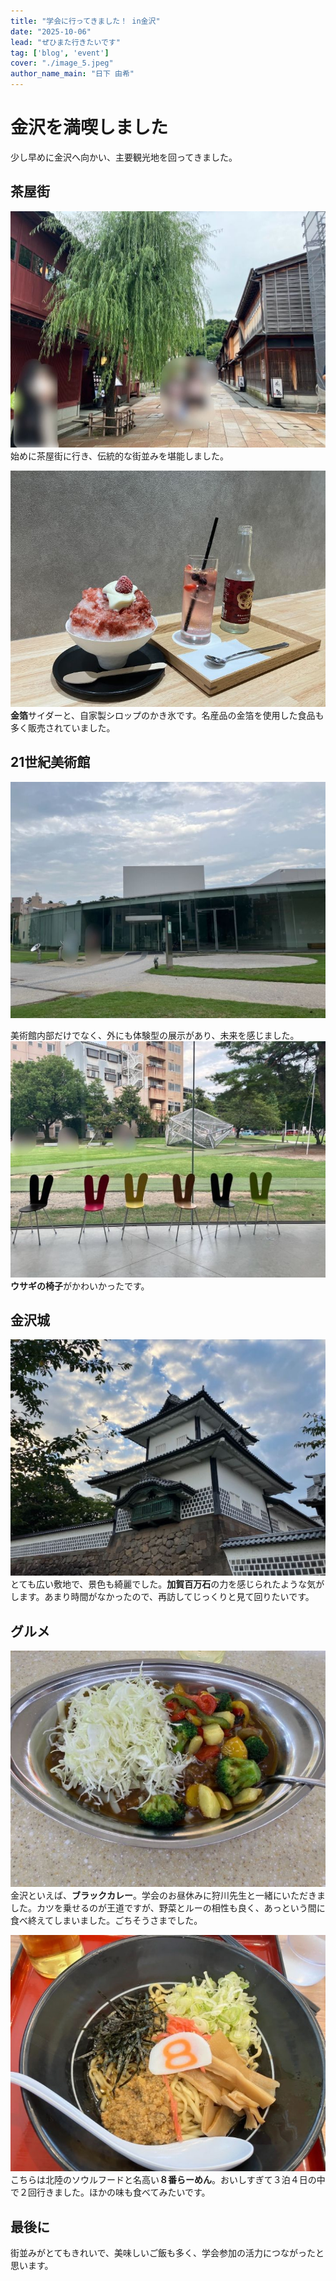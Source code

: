 ```yaml
---
title: "学会に行ってきました！ in金沢"
date: "2025-10-06"
lead: "ぜひまた行きたいです"
tag: ['blog', 'event']
cover: "./image_5.jpeg"
author_name_main: "日下 由希"
---
```

# 金沢を満喫しました
少し早めに金沢へ向かい、主要観光地を回ってきました。

## 茶屋街

![image_1](./image_1.jpeg)
始めに茶屋街に行き、伝統的な街並みを堪能しました。

![image_2](./image_2.jpeg)
**金箔**サイダーと、自家製シロップのかき氷です。名産品の金箔を使用した食品も多く販売されていました。

## 21世紀美術館
![image_3](./image_3.jpeg)

美術館内部だけでなく、外にも体験型の展示があり、未来を感じました。
![image_4](./image_4.jpeg)
**ウサギの椅子**がかわいかったです。

## 金沢城

![image_5](./image_5.jpeg)
とても広い敷地で、景色も綺麗でした。**加賀百万石**の力を感じられたような気がします。あまり時間がなかったので、再訪してじっくりと見て回りたいです。

## グルメ

![image_8](./image_8.jpeg)
金沢といえば、**ブラックカレー**。学会のお昼休みに狩川先生と一緒にいただきました。カツを乗せるのが王道ですが、野菜とルーの相性も良く、あっという間に食べ終えてしまいました。ごちそうさまでした。

![image_9](./image_9.jpeg)
こちらは北陸のソウルフードと名高い**８番らーめん**。おいしすぎて３泊４日の中で２回行きました。ほかの味も食べてみたいです。


## 最後に
街並みがとてもきれいで、美味しいご飯も多く、学会参加の活力につながったと思います。


